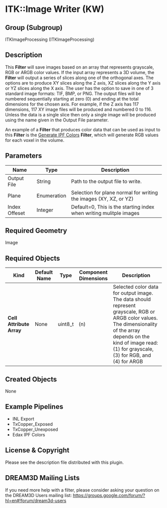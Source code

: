 # ITK::Image Writer (KW) #

## Group (Subgroup) ##

ITKImageProcessing (ITKImageProcessing)

## Description ##

This **Filter** will save images based on an array that represents grayscale, RGB or ARGB color values. If the input array represents a 3D volume, the **Filter** will output a series of slices along one of the orthogonal axes.  The options are to produce XY slices along the Z axis, XZ slices along the Y axis or YZ slices along the X axis. The user has the option to save in one of 3 standard image formats: TIF, BMP, or PNG. The output files will be numbered sequentially starting at zero (0) and ending at the total dimensions for the chosen axis. For example, if the Z axis has 117 dimensions, 117 XY image files will be produced and numbered 0 to 116. Unless the data is a single slice then only a single image will be produced using the name given in the Output File parameter.

An example of a **Filter** that produces color data that can be used as input to this **Filter** is the [Generate IPF Colors](generateipfcolors.html) **Filter**, which will generate RGB values for each voxel in the volume.

## Parameters ##

| Name             | Type | Description |
|------------------|------| --------------|
| Output File | String | Path to the output file to write. |
| Plane | Enumeration | Selection for plane normal for writing the images (XY, XZ, or YZ) |
| Index Offeset | Integer | Default=0, This is the starting index when writing mulitple images |

## Required Geometry ##

Image 

## Required Objects ##

| Kind | Default Name | Type | Component Dimensions | Description |
|------|--------------|------|----------------------|-------------|
| **Cell Attribute Array** | None| uint8_t | (n) | Selected color data for output image. The data should represent grayscale, RGB or ARGB color values. The dimensionality of the array depends on the kind of image read: (1) for grayscale, (3) for RGB, and (4) for ARGB |


## Created Objects ##

None

## Example Pipelines ##

+ INL Export
+ TxCopper_Exposed
+ TxCopper_Unexposed
+ Edax IPF Colors

## License & Copyright ##

Please see the description file distributed with this plugin.

## DREAM3D Mailing Lists ##

If you need more help with a filter, please consider asking your question on the DREAM3D Users mailing list:
https://groups.google.com/forum/?hl=en#!forum/dream3d-users
